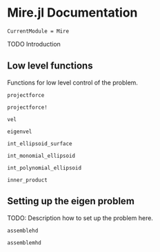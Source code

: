 # Mire.jl Documentation

```@meta
CurrentModule = Mire
```

TODO Introduction

## Low level functions

Functions for low level control of the problem.

```@docs
projectforce
```

```@docs
projectforce!
```

```@docs
vel
```

```@docs
eigenvel
```

```@docs
int_ellipsoid_surface
```

```@docs
int_monomial_ellipsoid
```

```@docs
int_polynomial_ellipsoid
```

```@docs
inner_product
```

## Setting up the eigen problem

TODO: Description how to set up the problem here.

```@docs
assemblehd
```

```@docs
assemblemhd
```
